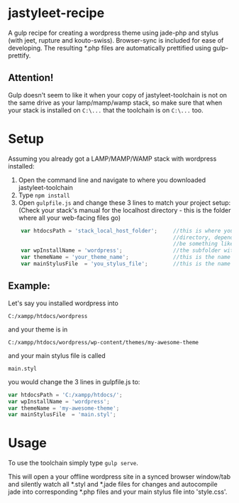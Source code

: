 # jastyleet-recipe
A gulp recipe for creating a wordpress theme using jade-php and stylus (with jeet, rupture and kouto-swiss).
Browser-sync is included for ease of developing. The resulting *.php files are automatically prettified using
gulp-prettify.

## Attention!
Gulp doesn't seem to like it when your copy of jastyleet-toolchain is not on the same drive as your lamp/mamp/wamp stack,
so make sure that when your stack is installed on ```C:\...``` that the toolchain is on ```C:\...``` too.

# Setup

Assuming you already got a LAMP/MAMP/WAMP stack with wordpress installed:

1.  Open the command line and navigate to where you downloaded jastyleet-toolchain
2.  Type ```npm install```
2.  Open ```gulpfile.js``` and change these 3 lines to match your project setup:
    (Check your stack's manual for the localhost directory - this is the folder where all your web-facing files go)
  
```javascript
    var htdocsPath = 'stack_local_host_folder';     //this is where your lamp/mamp/wamp stack has it's localhost
                                                    //directory, depending on what stack you use it could
                                                    //be something like "C:/wamp/www/"
    var wpInstallName = 'wordpress';                //the subfolder within your 'htdocs' where wordpress is installed
    var themeName = 'your_theme_name';              //this is the name of your theme folder
    var mainStylusFile  = 'you_stylus_file';        //this is the name of your main stylus file
```
## Example:
Let's say you installed wordpress into

```
C:/xampp/htdocs/wordpress
```

and your theme is in

```
C:/xampp/htdocs/wordpress/wp-content/themes/my-awesome-theme
```
and your main stylus file is called 
```
main.styl
```
you would change the 3 lines in gulpfile.js to:
```javascript
var htdocsPath = 'C:/xampp/htdocs/';
var wpInstallName = 'wordpress';
var themeName = 'my-awesome-theme';
var mainStylusFile  = 'main.styl';
```

# Usage
To use the toolchain simply type ```gulp serve```.

This will open a your offline wordpress site in a synced browser window/tab and silently watch all *.styl and *.jade files
for changes and autocompile jade into corresponding *.php files and your main stylus file into 'style.css'.
    



